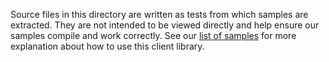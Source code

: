 Source files in this directory are written as tests from which samples are extracted.
They are not intended to be viewed directly and help ensure our samples compile and work correctly.
See our [list of samples](https://github.com/Azure/azure-sdk-for-net/tree/main/sdk/confidentialledger/Azure.Security.ConfidentialLedgerBugBash/samples) for more explanation about how to use this client library.
